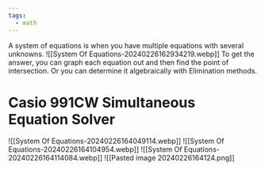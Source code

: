 ```yaml
---
tags:
  - math
---
```

A system of equations is when you have multiple equations with several unknowns.
![[System Of Equations-20240226162934219.webp]]
To get the answer, you can graph each equation out and then find the point of intersection.
Or you can determine it algebraically with Elimination methods.
# Casio 991CW Simultaneous Equation Solver
![[System Of Equations-20240226164049114.webp]]
![[System Of Equations-20240226164104954.webp]]
![[System Of Equations-20240226164114084.webp]]
![[Pasted image 20240226164124.png]]
